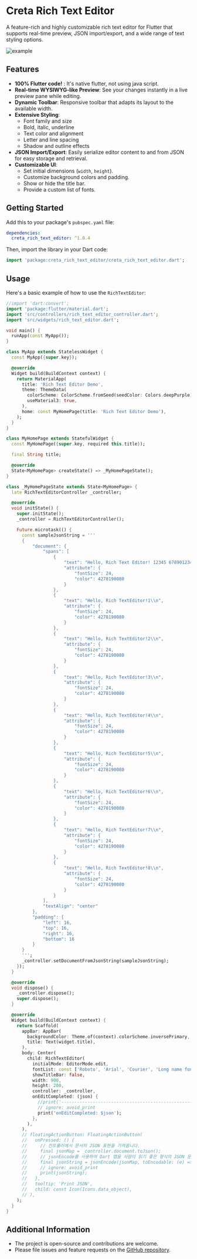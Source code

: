 # Creta Rich Text Editor

A feature-rich and highly customizable rich text editor for Flutter that supports real-time preview, JSON import/export, and a wide range of text styling options.

![example](https://raw.githubusercontent.com/cretaDomain/rich_text_editor/refs/heads/main/preview.png)


## Features

- **100% Flutter code!** : It's native flutter, not using java script.
- **Real-time WYSIWYG-like Preview**: See your changes instantly in a live preview pane while editing.
- **Dynamic Toolbar**: Responsive toolbar that adapts its layout to the available width.
- **Extensive Styling**:
  - Font family and size
  - Bold, italic, underline
  - Text color and alignment
  - Letter and line spacing
  - Shadow and outline effects
- **JSON Import/Export**: Easily serialize editor content to and from JSON for easy storage and retrieval.
- **Customizable UI**:
  - Set initial dimensions (`width`, `height`).
  - Customize background colors and padding.
  - Show or hide the title bar.
  - Provide a custom list of fonts.

## Getting Started

Add this to your package's `pubspec.yaml` file:

```yaml
dependencies:
  creta_rich_text_editor: ^1.0.4
```

Then, import the library in your Dart code:

```dart
import 'package:creta_rich_text_editor/creta_rich_text_editor.dart';
```

## Usage

Here's a basic example of how to use the `RichTextEditor`:

```dart
//import 'dart:convert';
import 'package:flutter/material.dart';
import 'src/controllers/rich_text_editor_controller.dart';
import 'src/widgets/rich_text_editor.dart';

void main() {
  runApp(const MyApp());
}

class MyApp extends StatelessWidget {
  const MyApp({super.key});

  @override
  Widget build(BuildContext context) {
    return MaterialApp(
      title: 'Rich Text Editor Demo',
      theme: ThemeData(
        colorScheme: ColorScheme.fromSeed(seedColor: Colors.deepPurple),
        useMaterial3: true,
      ),
      home: const MyHomePage(title: 'Rich Text Editor Demo'),
    );
  }
}

class MyHomePage extends StatefulWidget {
  const MyHomePage({super.key, required this.title});

  final String title;

  @override
  State<MyHomePage> createState() => _MyHomePageState();
}

class _MyHomePageState extends State<MyHomePage> {
  late RichTextEditorController _controller;

  @override
  void initState() {
    super.initState();
    _controller = RichTextEditorController();

    Future.microtask(() {
      const sampleJsonString = '''
      {
          "document": {
              "spans": [
                  {
                      "text": "Hello, Rich Text Editor! 12345 678901234\\n",
                      "attribute": {
                          "fontSize": 24,
                          "color": 4278190080
                      }
                  },
                  {
                      "text": "Hello, Rich TextEditor!1\\n",
                      "attribute": {
                          "fontSize": 24,
                          "color": 4278190080
                      }
                  },
                  {
                      "text": "Hello, Rich TextEditor!2\\n",
                      "attribute": {
                          "fontSize": 24,
                          "color": 4278190080
                      }
                  },
                  {
                      "text": "Hello, Rich TextEditor!3\\n",
                      "attribute": {
                          "fontSize": 24,
                          "color": 4278190080
                      }
                  },
                  {
                      "text": "Hello, Rich TextEditor!4\\n",
                      "attribute": {
                          "fontSize": 24,
                          "color": 4278190080
                      }
                  },
                  {
                      "text": "Hello, Rich TextEditor!5\\n",
                      "attribute": {
                          "fontSize": 24,
                          "color": 4278190080
                      }
                  },
                  {
                      "text": "Hello, Rich TextEditor!6\\n",
                      "attribute": {
                          "fontSize": 24,
                          "color": 4278190080
                      }
                  },
                  {
                      "text": "Hello, Rich TextEditor!7\\n",
                      "attribute": {
                          "fontSize": 24,
                          "color": 4278190080
                      }
                  },
                  {
                      "text": "Hello, Rich TextEditor!8\\n",
                      "attribute": {
                          "fontSize": 24,
                          "color": 4278190080
                      }
                  }
              ],
              "textAlign": "center"
          },
          "padding": {
              "left": 16,
              "top": 16,
              "right": 16,
              "bottom": 16
          }
      }
      ''';
      _controller.setDocumentFromJsonString(sampleJsonString);
    });
  }

  @override
  void dispose() {
    _controller.dispose();
    super.dispose();
  }

  @override
  Widget build(BuildContext context) {
    return Scaffold(
      appBar: AppBar(
        backgroundColor: Theme.of(context).colorScheme.inversePrimary,
        title: Text(widget.title),
      ),
      body: Center(
        child: RichTextEditor(
          initialMode: EditorMode.edit,
          fontList: const ['Roboto', 'Arial', 'Courier', 'Long name font...'],
          showTitleBar: false,
          width: 900,
          height: 200,
          controller: _controller,
          onEditCompleted: (json) {
            //print('-----------------------------------------------------------');
            // ignore: avoid_print
            print('onEditCompleted: $json');
          },
        ),
      ),
      // floatingActionButton: FloatingActionButton(
      //   onPressed: () {
      //     // 컨트롤러에서 문서의 JSON 표현을 가져옵니다.
      //     final jsonMap = _controller.document.toJson();
      //     // jsonEncode를 사용하여 Dart 맵을 사람이 읽기 좋은 형식의 JSON 문자열로 변환합니다.
      //     final jsonString = jsonEncode(jsonMap, toEncodable: (e) => e.toString());
      //     // ignore: avoid_print
      //     print(jsonString);
      //   },
      //   tooltip: 'Print JSON',
      //   child: const Icon(Icons.data_object),
      // ),
    );
  }
}

```

## Additional Information

- The project is open-source and contributions are welcome.
- Please file issues and feature requests on the [GitHub repository](https://github.com/your_username/creta_rich_text_editor). <!-- TODO: Update URL -->
